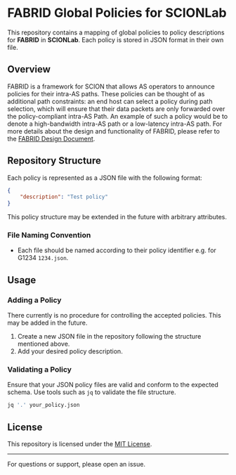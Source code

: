 # FABRID Global Policies for SCIONLab

This repository contains a mapping of global policies to policy descriptions for **FABRID** in **SCIONLab**. Each policy is stored in JSON format in their own file.

## Overview
FABRID is a framework for SCION that allows AS operators to announce policies for their intra-AS paths. These policies can be thought of as additional path constraints: an end host can select a policy during path selection, which will ensure that their data packets are only forwarded over the policy-compliant intra-AS Path. An example of such a policy would be to denote a high-bandwidth intra-AS path or a low-latency intra-AS path. For more details about the design and functionality of FABRID, please refer to the [FABRID Design Document](https://github.com/netsec-ethz/scion/blob/scionlab/doc/dev/design/FABRID.rst).

## Repository Structure

Each policy is represented as a JSON file with the following format:

```json
{
    "description": "Test policy"
}
```

This policy structure may be extended in the future with arbitrary attributes.

### File Naming Convention

- Each file should be named according to their policy identifier e.g. for G1234 `1234.json`.

## Usage

### Adding a Policy
There currently is no procedure for controlling the accepted policies. This may be added in the future. 

1. Create a new JSON file in the repository following the structure mentioned above.
2. Add your desired policy description.

### Validating a Policy

Ensure that your JSON policy files are valid and conform to the expected schema. Use tools such as `jq` to validate the file structure.

```bash
jq '.' your_policy.json
```

## License

This repository is licensed under the [MIT License](LICENSE).

---
For questions or support, please open an issue.
```
